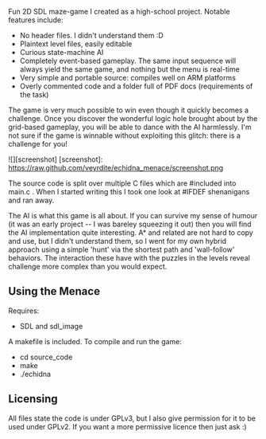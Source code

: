Fun 2D SDL maze-game I created as a high-school project.  Notable features include:
* No header files.  I didn't understand them :D
* Plaintext level files, easily editable
* Curious state-machine AI
* Completely event-based gameplay.  The same input sequence will always yield the same game, and nothing but the menu is real-time
* Very simple and portable source: compiles well on ARM platforms
* Overly commented code and a folder full of PDF docs (requirements of the task)

The game is very much possible to win even though it quickly becomes a challenge.  Once you discover the wonderful logic hole brought about by the grid-based gameplay,  you will be able to dance with the AI harmlessly.  I'm not sure if the game is winnable without exploiting this glitch: there is a challenge for you!

![][screenshot]
[screenshot]: https://raw.github.com/veyrdite/echidna_menace/screenshot.png

The source code is split over multiple C files which are #included into main.c .  When I started writing this I took one look at #IFDEF shenanigans and ran away.

The AI is what this game is all about.  If you can survive my sense of humour (it was an early project -- I was bareley squeezing it out) then you will find the AI implementation quite interesting.  A* and related are not hard to copy and use, but I didn't understand them, so I went for my own hybrid approach using a simple 'hunt' via the shortest path and 'wall-follow' behaviors.  The interaction these have with the puzzles in the levels reveal challenge more complex than you would expect.

## Using the Menace
Requires:
* SDL and sdl_image

A makefile is included.  To compile and run the game:
* cd source_code
* make
* ./echidna

## Licensing
All files state the code is under GPLv3, but I also give permission for it to be used under GPLv2.  If you want a more permissive licence then just ask :)
